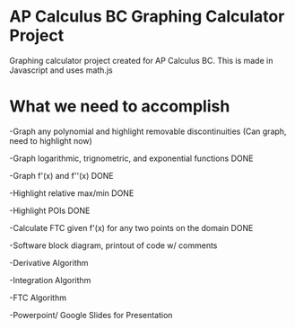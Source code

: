 # AP Calculus BC Graphing Calculator Project
Graphing calculator project created for AP Calculus BC. This is made in Javascript and uses math.js

# What we need to accomplish
-Graph any polynomial and highlight removable discontinuities (Can graph, need to highlight now)

-Graph logarithmic, trignometric, and exponential functions DONE

-Graph f'(x) and f''(x) DONE

-Highlight relative max/min DONE

-Highlight POIs DONE

-Calculate FTC given f'(x) for any two points on the domain  DONE

-Software block diagram, printout of code w/ comments

-Derivative Algorithm

-Integration Algorithm

-FTC Algorithm

-Powerpoint/ Google Slides for Presentation
